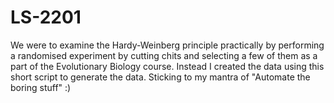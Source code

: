 # LS-2201
We were to examine the Hardy-Weinberg principle practically by performing a randomised experiment by cutting chits and selecting a few of them as a part of the Evolutionary Biology course. Instead I created the data using this short script to generate the data. Sticking to my mantra of "Automate the boring stuff" :)
